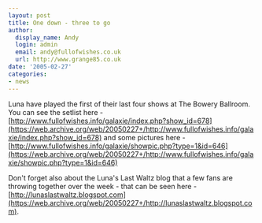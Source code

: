 ```yaml
---
layout: post
title: One down - three to go
author:
  display_name: Andy
  login: admin
  email: andy@fullofwishes.co.uk
  url: http://www.grange85.co.uk
date: '2005-02-27'
categories:
- news
---
```

Luna have played the first of their last four shows at The Bowery Ballroom. You can see the setlist here - [http://www.fullofwishes.info/galaxie/index.php?show_id=678](https://web.archive.org/web/20050227+/http://www.fullofwishes.info/galaxie/index.php?show_id=678) and some pictures here - [http://www.fullofwishes.info/galaxie/showpic.php?type=1&id=646](https://web.archive.org/web/20050227+/http://www.fullofwishes.info/galaxie/showpic.php?type=1&id=646)

Don't forget also about the Luna's Last Waltz blog that a few fans are throwing together over the week - that can be seen here - [http://lunaslastwaltz.blogspot.com](https://web.archive.org/web/20050227+/http://lunaslastwaltz.blogspot.com).
